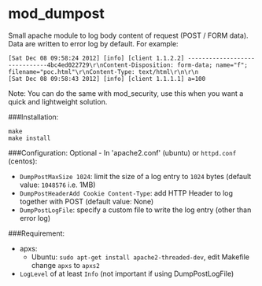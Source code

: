 mod_dumpost
===========

Small apache module to log body content of request (POST / FORM data). Data are written to error log by default. For example:
```
[Sat Dec 08 09:58:24 2012] [info] [client 1.1.2.2] ------------------------------4bc4ed022729\r\nContent-Disposition: form-data; name="f"; filename="poc.html"\r\nContent-Type: text/html\r\n\r\n
[Sat Dec 08 09:58:43 2012] [info] [client 1.1.1.1] a=100
```

Note: You can do the same with mod_security, use this when you want a quick and lightweight solution.

###Installation:
```
make
make install
```

###Configuration:
Optional - In 'apache2.conf' (ubuntu) or `httpd.conf` (centos):
* `DumpPostMaxSize 1024`: limit the size of a log entry to `1024` bytes (default value: `1048576` i.e. 1MB)
* `DumpPostHeaderAdd Cookie Content-Type`:  add HTTP Header to log together with POST (default value: None)
* `DumpPostLogFile`: specify a custom file to write the log entry (other than
error log)

###Requirement:
* apxs:
    * Ubuntu: `sudo apt-get install apache2-threaded-dev`, edit Makefile change
      `apxs` to `apxs2`
* `LogLevel` of at least `Info` (not important if using DumpPostLogFile)
